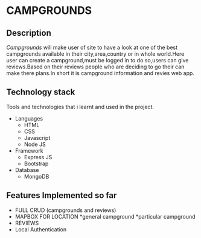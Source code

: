 # CAMPGROUNDS 


## Description
*Campgrounds* will make user of site to have a look at one of the best campgrounds available in their city,area,country or in whole world.Here user can create a campground,must be logged in to do so,users can give reviews.Based on their reviews people who are deciding to go their can make there plans.In short it is campground information and revies web app.


## Technology stack

Tools and technologies that i learnt and used in the project.

* Languages
  * HTML
  * CSS
  * Javascript
  * Node JS
* Framework
  * Express JS
  * Bootstrap
* Database
  * MongoDB

## Features Implemented so far
* FULL CRUD (campgrounds and reviews)
* MAPBOX FOR LOCATION 
    *general campground 
    *particular campground
* REVIEWS
* Local Authentication

